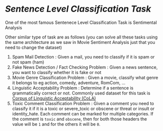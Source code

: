# *Sentence Level Classification Task*

One of the most famous Sentenece Level Classification Task is Sentimental Analysis



Other similar type of task are as follows (you can solve all these tasks using the same architecture as we saw in Movie Sentiment Analysis just that you need to change the dataset)
1. Spam Mail Detection : Given a mail, you need to classify if it is spam or not spam (ham)
2. Fake News Detection / Fact Checking Problem : Given a news sentence, you want to classify whether it is fake or not
3. Movie Genre Classification Problem : Given a movie, classify what genre it belongs to eg action, comedy, adventure, RomCom, ...
4. Linguistic Acceptability Problem : Determine if a sentence is grammatically correct or not. Commonly used dataset for this task is [Corpus of Linguistic Acceptability (CoLA)](https://nyu-mll.github.io/CoLA/)
5. Toxic Comment Classification Problem : Given a comment you need to classify it if it is a toxic or severe_toxic or obscene or threat or insult or identity_hate. Each comment can be marked for multiple categories. If the comment is `toxic` and `obscene`, then for both those headers the value will be `1` and for the others it will be `0`.

